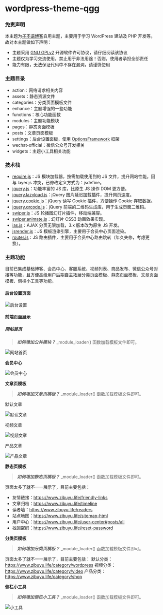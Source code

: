 # wordpress-theme-qgg

### 免责声明
本主题为[子不语博客](http://zibuyu.life)自用主题，主要用于学习 WordPress 建站及 PHP 开发等。故对本主题做如下声明：

- 主题采用 [GNU GPLv2](http://www.gnu.org/licenses/gpl-2.0.html) 开源软件许可协议，请仔细阅读该协议
- 主题仅为学习交流使用，禁止用于非法用途！否则，使用者承担全部责任
- 能力有限，无法保证代码中不存在漏洞，请谨慎使用

### 主题目录
- action：网络请求相关内容
- assets：静态资源文件
- categories：分类页面模板文件
- enhance：主题增强的一些功能
- functions：核心功能函数
- modules：主题功能模块
- pages：静态页面模板
- posts：文章页面模板
- settings：后台设置面板，使用 [OptionsFramework](https://github.com/devinsays/options-framework-theme) 框架
- wechat-official：微信公众号开发相关
- widgets：主题小工具相关功能
  
### 技术栈
- [require.js](https://requirejs.org/)：JS 模块加载器，按需加载使用到的 JS 文件，提升网站性能。因与 layer.js 冲突，已修改定义方式为：jsdefine。
- [jquery.js](https://jquery.com/)：功能丰富的 JS 库，比原生 JS 操作 DOM 更方便。
- [jquery.lazyload.js](https://github.com/tuupola/lazyload)：jQuery 图片延迟加载插件，提升网页速度。
- [jquery.cookie.js](https://github.com/carhartl/jquery-cookie#readme)：jQuery 读写 Cookie 插件，方便操作 Cookie 存取数据。
- [jquery.qrcode.js](https://github.com/alphatr/jquery-qrcode)：jQuery 前端的二维码生成库，用于生成页面二维码。
- [swiper.js](https://www.swiper.com.cn/)：JS 轮播图幻灯片插件，移动端兼容。
- [swiper.animate.js](https://www.swiper.com.cn/usage/animate/index.html)：幻灯片 CSS3 动画效果实现。
- [ias.js](https://infiniteajaxscroll.com/)：AJAX 分页无限加载，3.x 版本改为原生 JS 开发。
- [jsrender.js](https://www.jsviews.com/#jsrender)：JS 模板渲染引擎，主要用于会员中心页面渲染。
- [router.js](#)：JS 路由插件，主要用于会员中心路由跳转（年久失修，考虑更换）。

### 主题功能

目前已集成基础博客、会员中心、客服系统、视频列表、商品发布、微信公众号对接等功能，且方便高级用户后期自主拓展分类页面模板、静态页面模板、文章页面模板、侧栏小工具等功能。

#### 后台设置页面

![后台设置](./images/settings.png)

#### 前端页面展示
##### 网站首页

> ***如何增加公共模块？***
> _module_loader() 函数加载模板文件即可。

![网站首页](./images/homepage.png)

**会员中心**

![会员中心](./images/page-user-center.png)

**文章页模板**

> ***如何增加文章页模板？***
> _module_loader() 函数加载模板文件即可。

默认文章

![默认文章](./images/post-default.png)

视频文章

![视频文章](./images/post-video.png)

产品文章

![产品文章](./images/post-product.png)


**静态页模板**

> ***如何增加静态页模板？***
> _module_loader() 函数加载模板文件即可。
> 
页面太多了就不一一展示了，目前主要包括：
- 友情链接：https://www.zibuyu.life/friendly-links
- 文章归档：https://www.zibuyu.life/timeline
- 读者墙：https://www.zibuyu.life/readers
- 站点地图：https://www.zibuyu.life/sitemap-html
- 用户中心：https://www.zibuyu.life/user-center#posts/all
- 找回密码：https://www.zibuyu.life/reset-password

**分类页模板**

> ***如何增加分类页模板？***
> _module_loader() 函数加载模板文件即可。
> 
页面太多了就不一一展示了，目前主要包括：
默认分类：https://www.zibuyu.life/category/wordpress
视频分类：https://www.zibuyu.life/category/video
产品分类：https://www.zibuyu.life/category/shop

**侧栏小工具**

> ***如何增加侧栏小工具？***
> _module_loader() 函数加载模板文件即可。

![小工具](./images/widgets.png)
